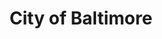 ---
title: City of Baltimore
state: Maryland
description: The data is supplied by the City of Baltimore.
logo: https://upload.wikimedia.org/wikipedia/commons/thumb/1/16/Seal_of_Baltimore%2C_Maryland.png/200px-Seal_of_Baltimore%2C_Maryland.png
---